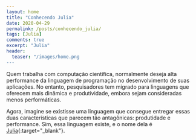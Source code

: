 ```yaml
---
layout: home
title: "Conhecendo Julia"
date: 2020-04-29
permalink: /posts/conhecendo_julia/
tags: [Julia]
comments: true
excerpt: "Julia"
header:
  teaser: "/images/home.png
---
```


Quem trabalha com computação científica, normalmente deseja alta performance da linguagem de programação no desenvolvimento de suas aplicações. No entanto, pesquisadores tem migrado para linguagens que oferecem mais dinâmica e produtividade, embora sejam consideradas menos performáticas.

Agora, imagine se existisse uma linguagem que consegue entregar essas duas características que parecem tão antagônicas: produtidade e performance. Sim, essa linguagem existe, e o nome dela é [Julia](https://julialang.org/){:target="_blank"}.